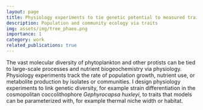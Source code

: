 ```yaml
---
layout: page
title: Physiology experiments to tie genetic potential to measured traits
description: Population and community ecology via traits
img: assets/img/tree_phaeo.png
importance: 1
category: work
related_publications: true
---
```


The vast molecular diversity of phytoplankton and other protists can be tied to large-scale processes and nutrient biogeochemistry via physiology. Physiology experiments track the rate of population growth, nutrient use, or metabolite production by isolates or communities. I design physiology experiments to link genetic diversity, for example strain differentiation in the cosmopolitan coccolithophore _Gephyrocapsa huxleyi_, to traits that models can be parameterized with, for example thermal niche width or habitat.